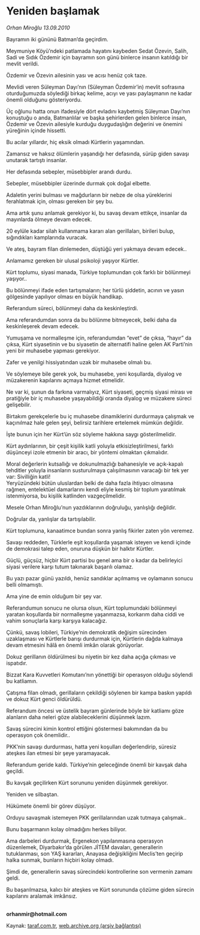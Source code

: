 # Yeniden başlamak

*Orhan Miroğlu 13.09.2010*

<div class="yazi"><p>Bayramın iki gününü Batman’da geçirdim. </p>
<p>Meymuniye Köyü’ndeki patlamada hayatını kaybeden Sedat Özevin, Salih, Sadi ve Sıdık Özdemir için bayramın son günü binlerce insanın katıldığı bir mevlit verildi.</p>
<p>Özdemir ve Özevin ailesinin yası ve acısı henüz çok taze.</p>
<p>Mevlidi veren Süleyman Dayı’nın (Süleyman Özdemir’in) mevlit sofrasına oturduğumuzda söylediği birkaç kelime, acıyı ve yası paylaşmanın ne kadar önemli olduğunu gösteriyordu.</p>
<p>Üç oğlunu hatta onun ifadesiyle dört evladını kaybetmiş Süleyman Dayı’nın konuştuğu o anda, Batmanlılar ve başka şehirlerden gelen binlerce insan, Özdemir ve Özevin ailesiyle kurduğu duygudaşlığın değerini ve önemini yüreğinin içinde hissetti.</p>
<p>Bu acılar yıllardır, hiç eksik olmadı Kürtlerin yaşamından. </p>
<p>Zamansız ve haksız ölümlerin yaşandığı her defasında, sürüp giden savaşı unutarak tartıştı insanlar.</p>
<p>Her defasında sebepler, müsebbipler arandı durdu. </p>
<p>Sebepler, müsebbipler üzerinde durmak çok doğal elbette.</p>
<p>Adaletin yerini bulması ve mağdurların bir nebze de olsa yüreklerini ferahlatmak için, olması gereken bir şey bu. </p>
<p>Ama artık şunu anlamak gerekiyor ki, bu savaş devam ettikçe, insanlar da mayınlarda ölmeye devam edecek.</p>
<p>20 eylüle kadar silah kullanmama kararı alan gerillaları, birileri bulup, sığındıkları kamplarında vuracak.</p>
<p>Ve ateş, bayram filan dinlemeden, düştüğü yeri yakmaya devam edecek..</p>
<p>Anlamamız gereken bir ulusal psikoloji yaşıyor Kürtler.</p>
<p>Kürt toplumu, siyasi manada, Türkiye toplumundan çok farklı bir bölünmeyi yaşıyor..</p>
<p>Bu bölünmeyi ifade eden tartışmaların; her türlü şiddetin, acının ve yasın gölgesinde yapılıyor olması en büyük handikap.</p>
<p>Referandum süreci, bölünmeyi daha da keskinleştirdi.</p>
<p>Ama referandumdan sonra da bu bölünme bitmeyecek, belki daha da keskinleşerek devam edecek.</p>
<p>Yumuşama ve normalleşme için, referandumdan “evet” de çıksa, “hayır” da çıksa, Kürt siyasetinin ve bu siyasetin de alternatifi haline gelen AK Parti’nin yeni bir muhasebe yapması gerekiyor. </p>
<p>Zafer ve yenilgi hissiyatından uzak bir muhasebe olmalı bu.</p>
<p>Ve söylemeye bile gerek yok, bu muhasebe, yeni koşullarda, diyalog ve müzakerenin kapılarını açmaya hizmet etmelidir.</p>
<p>Ne var ki, şunun da farkına varmalıyız, Kürt siyaseti, geçmiş siyasi mirası ve pratiğiyle bir iç muhasebe yaşayabildiği oranda diyalog ve müzakere süreci gelişebilir.</p>
<p>Birtakım gerekçelerle bu iç muhasebe dinamiklerini durdurmaya çalışmak ve kaçınılmaz hale gelen şeyi, belirsiz tarihlere ertelemek mümkün değildir.</p>
<p>İşte bunun için her Kürt’ün söz söyleme hakkına saygı gösterilmelidir.</p>
<p>Kürt aydınlarının, bir çeşit kişilik katli yoluyla etkisizleştirilmesi, farklı düşünceyi izole etmenin bir aracı, bir yöntemi olmaktan çıkmalıdır.</p>
<p>Moral değerlerin kutsallığı ve dokunulmazlığı bahanesiyle ve açık-kapalı tehditler yoluyla insanların susturulmaya çalışılmasının varacağı bir tek yer var: Sivilliğin katli!<br/>Yeryüzündeki bütün uluslardan belki de daha fazla ihtiyacı olmasına rağmen, entelektüel damarlarını kendi eliyle kesmiş bir toplum yaratılmak istenmiyorsa, bu kişilik katlinden vazgeçilmelidir.</p>
<p>Mesele Orhan Miroğlu’nun yazdıklarının doğruluğu, yanlışlığı değildir.</p>
<p>Doğrular da, yanlışlar da tartışılabilir.</p>
<p>Kürt toplumuna, kanaatimce bundan sonra yanlış fikirler zaten yön veremez.</p>
<p>Savaşı reddeden, Türklerle eşit koşullarda yaşamak isteyen ve kendi içinde de demokrasi talep eden, onuruna düşkün bir halktır Kürtler.</p>
<p>Güçlü, güçsüz, hiçbir Kürt partisi bu genel ama bir o kadar da belirleyici siyasi verilere karşı tutum takınarak başarılı olamaz. </p>
<p>Bu yazı pazar günü yazıldı, henüz sandıklar açılmamış ve oylamanın sonucu belli olmamıştı.</p>
<p>Ama yine de emin olduğum bir şey var. </p>
<p>Referandumun sonucu ne olursa olsun, Kürt toplumundaki bölünmeyi yaratan koşullarda bir normalleşme yaşanmazsa, korkarım daha ciddi ve vahim sonuçlarla karşı karşıya kalacağız.</p>
<p>Çünkü, savaş lobileri, Türkiye’nin demokratik değişim sürecinden uzaklaşması ve Kürtlerle barışı durdurmak için, Kürtlerin dağda kalmaya devam etmesini hâlâ en önemli imkân olarak görüyorlar.</p>
<p>Dokuz gerillanın öldürülmesi bu niyetin bir kez daha açığa çıkması ve ispatıdır.</p>
<p>Bizzat Kara Kuvvetleri Komutanı’nın yönettiği bir operasyon olduğu söylendi bu katliamın.</p>
<p>Çatışma filan olmadı, gerillaların çekildiği söylenen bir kampa baskın yapıldı ve dokuz Kürt genci öldürüldü.</p>
<p>Referandum öncesi ve üstelik bayram günlerinde böyle bir katliamı göze alanların daha neleri göze alabileceklerini düşünmek lazım. </p>
<p>Savaş sürecini kimin kontrol ettiğini göstermesi bakımından da bu operasyon çok önemlidir..</p>
<p>PKK’nin savaşı durdurması, hatta yeni koşulları değerlendirip, süresiz ateşkes ilan etmesi bir şeye yaramayacak. </p>
<p>Referandum geride kaldı. Türkiye’nin geleceğinde önemli bir kavşak daha geçildi.</p>
<p>Bu kavşak geçilirken Kürt sorununu yeniden düşünmek gerekiyor.</p>
<p>Yeniden ve silbaştan.</p>
<p>Hükümete önemli bir görev düşüyor.</p>
<p>Orduyu savaşmak istemeyen PKK gerillalarından uzak tutmaya çalışmak..</p>
<p>Bunu başarmanın kolay olmadığını herkes biliyor.</p>
<p>Ama darbeleri durdurmak, Ergenekon yapılanmasına operasyon düzenlemek, Diyarbakır’da görülen JİTEM davaları, generallerin tutuklanması, son YAŞ kararları, Anayasa değişikliğini Meclis’ten geçirip halka sunmak, bunların hiçbiri kolay olmadı.</p>
<p>Şimdi de, generallerin savaş sürecindeki kontrollerine son vermenin zamanı geldi.</p>
<p>Bu başarılmazsa, kalıcı bir ateşkes ve Kürt sorununda çözüme giden sürecin kapılarını aralamak imkânsız.</p>
<p><b><br/>orhanmir@hotmail.com</b></p></div>

Kaynak: [taraf.com.tr](http://www.taraf.com.tr:80/orhan-miroglu/makale-yeniden-baslamak-2.htm), [web.archive.org (arşiv bağlantısı)](http://web.archive.org/web/20100915034933/http://www.taraf.com.tr:80/orhan-miroglu/makale-yeniden-baslamak-2.htm)

